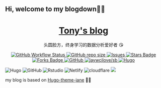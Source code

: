 ## Hi, welcome to my blogdown👏🏻

<p align="center">
    <h1 align="center"><a href="https://www.rusersplace.com">Tony's blog</a></h1>
    <p align="center">头圆脸方，终身学习的数据分析爱好者 😘</p>
</p>
<p align="center">
    <a href="https://github.com/xianmin/hugo-theme-jane" target="_blank">
        <img alt="GitHub Workflow Status" src="https://img.shields.io/badge/blog%20theme-Hugo--theme--jane-orange">
    </a>
    <a href="https://github.com/tony2015116/blogdown" target="_blank">
        <img alt="GitHub repo size" src="https://img.shields.io/github/repo-size/tony2015116/blogdown">
    </a>
    <a href="https://github.com/tony2015116/blog_comments" target="_blank">
        <img alt="Issues" src="https://img.shields.io/github/issues/tony2015116/blog_comments" />
    </a>
    <a href="https://github.com/tony2015116/blogdown/stargazers">
        <img src="https://img.shields.io/github/stars/tony2015116/blogdown" alt="Stars Badge"/>
    </a>
    <a href="https://github.com/tony2015116/blogdown/network/members">
        <img src="https://img.shields.io/github/forks/tony2015116/blogdown" alt="Forks Badge"/>
    </a>
    <a href="https://github.com/tony2015116/bookdown" target="_blank">
        <img alt="GitHub" src="https://img.shields.io/github/license/tony2015116/bookdown"/>
    </a>
    <a href="#" target="_blank">
        <img src="https://jaywcjlove.github.io/sb/lang/chinese.svg" alt="jaywcjlove/sb"/>
    </a>
    <a href="#" target="_blank">
        <img src="[https://img.shields.io/badge/-Hugo-black?](https://img.shields.io/badge/-Hugo-black?style=plastic&logo=Hugo&labelColor=5c5c5c&color=1182c3)" alt="Hugo"/>
    </a>
   
 </p>
 
 <!--- #整段注释
 ![jaywcjlove/sb](https://jaywcjlove.github.io/sb/lang/chinese.svg) #国旗badge
 <a href="https://github.com/pudongping/pudongping.github.io/pulls" target="_blank"><img alt="GitHub pull requests" src="https://img.shields.io/github/issues-pr/pudongping/pudongping.github.io" /></a> #github pull request badge
 --->


![Hugo](https://img.shields.io/badge/-Hugo-black?style=plastic&logo=Hugo&labelColor=5c5c5c&color=1182c3) ![GitHub](https://img.shields.io/badge/-GitHub-black?style=plastic&logo=GitHub&labelColor=5c5c5c&color=1182c3) ![Rstudio](https://img.shields.io/badge/-Rstudio-black?style=plastic&logo=Rstudio&labelColor=5c5c5c&color=1182c3) ![Netlify](https://img.shields.io/badge/-Netlify-black?style=plastic&logo=Netlify&labelColor=5c5c5c&color=1182c3) ![cloudflare](https://img.shields.io/badge/-Cloudflare-black?style=plastic&logo=Cloudflare&labelColor=5c5c5c&color=1182c3) 
<a href="https://www.name.com/zh-cn/" target="_blank"><img src="https://img.shields.io/badge/website-name.com-1182c3"></a>

my blog is based on [Hugo-theme-jane](https://github.com/xianmin/hugo-theme-jane) 👍🏻
